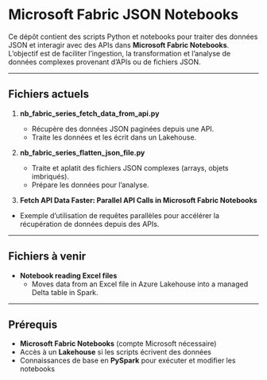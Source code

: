 # Microsoft Fabric JSON Notebooks

Ce dépôt contient des scripts Python et notebooks pour traiter des données JSON et interagir avec des APIs dans **Microsoft Fabric Notebooks**.  
L’objectif est de faciliter l’ingestion, la transformation et l’analyse de données complexes provenant d’APIs ou de fichiers JSON.

---

## Fichiers actuels

1. **nb_fabric_series_fetch_data_from_api.py**  
   - Récupère des données JSON paginées depuis une API.  
   - Traite les données et les écrit dans un Lakehouse.  

2. **nb_fabric_series_flatten_json_file.py**  
   - Traite et aplatit des fichiers JSON complexes (arrays, objets imbriqués).  
   - Prépare les données pour l’analyse.
     
3. **Fetch API Data Faster: Parallel API Calls in Microsoft Fabric Notebooks**  
  - Exemple d’utilisation de requêtes parallèles pour accélérer la récupération de données depuis des APIs. 
---

## Fichiers à venir

- **Notebook reading Excel files**  
  - Moves data from an Excel file in Azure Lakehouse into a managed Delta table in Spark.  

---

## Prérequis

- **Microsoft Fabric Notebooks** (compte Microsoft nécessaire)  
- Accès à un **Lakehouse** si les scripts écrivent des données  
- Connaissances de base en **PySpark** pour exécuter et modifier les notebooks

